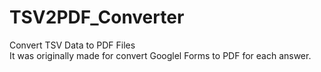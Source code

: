 # TSV2PDF_Converter
 Convert TSV Data to PDF Files <br>
 It was originally made for convert Googlel Forms to PDF for each answer.
